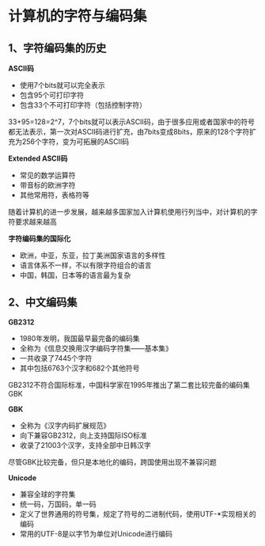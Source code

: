 # 计算机的字符与编码集
## 1、字符编码集的历史
**ASCII码**
 - 使用7个bits就可以完全表示
 - 包含95个可打印字符
 - 包含33个不可打印字符（包括控制字符）

 33+95=128=2^7，7个bits就可以表示ASCII码，由于很多应用或者国家中的符号都无法表示，第一次对ASCII码进行扩充，由7bits变成8bits，原来的128个字符扩充为256个字符，变为可拓展的ASCII码

 **Extended ASCII码**
 - 常见的数学运算符
 - 带音标的欧洲字符
 - 其他常用符，表格符等

 随着计算机的进一步发展，越来越多国家加入计算机使用行列当中，对计算机的字符要求越来越高

 **字符编码集的国际化**
 - 欧洲，中亚，东亚，拉丁美洲国家语言的多样性
 - 语言体系不一样，不以有限字符组合的语言
 - 中国，韩国，日本等的语言最为复杂

## 2、中文编码集
**GB2312**
- 1980年发明，我国最早最完备的编码集
- 全称为《信息交换用汉字编码字符集——基本集》
- 一共收录了7445个字符
- 其中包括6763个汉字和682个其他符号

GB2312不符合国际标准，中国科学家在1995年推出了第二套比较完备的编码集GBK

**GBK**
- 全称为《汉字内码扩展规范》
- 向下兼容GB2312，向上支持国际ISO标准
- 收录了21003个汉字，支持全部中日韩汉字

尽管GBK比较完备，但只是本地化的编码，跨国使用出现不兼容问题

**Unicode**
- 兼容全球的字符集
- 统一码，万国码，单一码
- 定义了世界通用的符号集，规定了符号的二进制代码，使用UTF-*实现相关的编码
- 常用的UTF-8是以字节为单位对Unicode进行编码